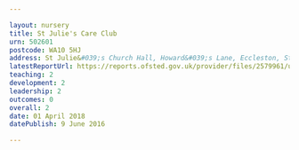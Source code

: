 ```yaml
---

layout: nursery
title: St Julie's Care Club
urn: 502601
postcode: WA10 5HJ
address: St Julie&#039;s Church Hall, Howard&#039;s Lane, Eccleston, St. Helens, Merseyside, WA10 5HJ
latestReportUrl: https://reports.ofsted.gov.uk/provider/files/2579961/urn/502601.pdf
teaching: 2
development: 2
leadership: 2
outcomes: 0
overall: 2
date: 01 April 2018 
datePublish: 9 June 2016

---
```


